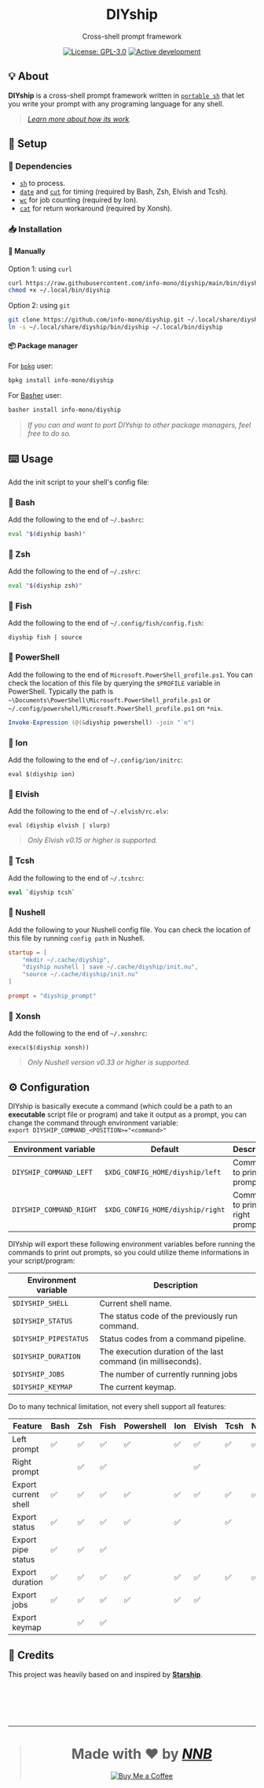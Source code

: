 <h1 align="center">DIYship</h1>
<p align="center">Cross-shell prompt framework</p>
<p align="center"><a href="https://github.com/info-mono/diyship/blob/main/LICENSE"><img src="https://img.shields.io/github/license/info-mono/diyship?labelColor=383838&color=585858&style=for-the-badge" alt="License: GPL-3.0"></a> <a href="https://gist.github.com/NNBnh/9ef453aba3efce26046e0d3119dab5a7#active-development"><img src="https://img.shields.io/github/last-commit/info-mono/diyship?labelColor=383838&color=585858&style=for-the-badge" alt="Active development"></a></p>

## 💡 About

**DIYship** is a cross-shell prompt framework written in [`portable sh`](https://github.com/dylanaraps/pure-sh-bible) that let you write your prompt with any programing language for any shell.

> _[Learn more about how its work](#%EF%B8%8F-configuration)._

## 🚀 Setup

### 🧾 Dependencies

- [`sh`](https://wikipedia.org/wiki/Bourne_shell) to process.
- [`date`](https://wikipedia.org/wiki/Unix_time) and [`cut`](https://wikipedia.org/wiki/Cut_(Unix)) for timing (required by Bash, Zsh, Elvish and Tcsh).
- [`wc`](https://wikipedia.org/wiki/Wc_(Unix)) for job counting (required by Ion).
- [`cat`](https://wikipedia.org/wiki/Cat_(Unix)) for return workaround (required by Xonsh).

### 📥 Installation

#### 🔧 Manually

Option 1: using `curl`

```sh
curl https://raw.githubusercontent.com/info-mono/diyship/main/bin/diyship > ~/.local/bin/diyship
chmod +x ~/.local/bin/diyship
```

Option 2: using `git`

```sh
git clone https://github.com/info-mono/diyship.git ~/.local/share/diyship
ln -s ~/.local/share/diyship/bin/diyship ~/.local/bin/diyship
```

#### 📦 Package manager

For [`bpkg`](https://github.com/bpkg/bpkg) user:

```sh
bpkg install info-mono/diyship
```

For [Basher](https://github.com/bpkg/bpkg) user:

```sh
basher install info-mono/diyship
```

> _If you can and want to port DIYship to other package managers, feel free to do so._

## ⌨️ Usage

Add the init script to your shell's config file:

### 🐚 Bash

Add the following to the end of `~/.bashrc`:

```bash
eval "$(diyship bash)"
```

### 🐚 Zsh

Add the following to the end of `~/.zshrc`:

```zsh
eval "$(diyship zsh)"
```

### 🐚 Fish

Add the following to the end of `~/.config/fish/config.fish`:

```fish
diyship fish | source
```

### 🐚 PowerShell

Add the following to the end of `Microsoft.PowerShell_profile.ps1`.
You can check the location of this file by querying the `$PROFILE` variable in PowerShell.
Typically the path is `~\Documents\PowerShell\Microsoft.PowerShell_profile.ps1` or `~/.config/powershell/Microsoft.PowerShell_profile.ps1` on `*nix`.

```powershell
Invoke-Expression (@(&diyship powershell) -join "`n")
```

### 🐚 Ion

Add the following to the end of `~/.config/ion/initrc`:

```ion
eval $(diyship ion)
```

### 🐚 Elvish

Add the following to the end of `~/.elvish/rc.elv`:

```elv
eval (diyship elvish | slurp)
```

> _Only Elvish v0.15 or higher is supported._

### 🐚 Tcsh

Add the following to the end of `~/.tcshrc`:

```tcsh
eval `diyship tcsh`
```

### 🐚 Nushell

Add the following to your Nushell config file. You can check the location of this file by running `config path` in Nushell.

```toml
startup = [
	"mkdir ~/.cache/diyship",
	"diyship nushell | save ~/.cache/diyship/init.nu",
	"source ~/.cache/diyship/init.nu"
]

prompt = "diyship_prompt"
```

### 🐚 Xonsh

Add the following to the end of `~/.xonshrc`:

```xsh
execx($(diyship xonsh))
```

> _Only Nushell version v0.33 or higher is supported._

## ⚙️ Configuration

DIYship is basically execute a command (which could be a path to an **executable** script file or program) and take it output as a prompt,
you can change the command through environment variable:<br>
`export DIYSHIP_COMMAND_<POSITION>="<command>"`

| Environment variable    | Default                          | Description                    |
| ----------------------- | -------------------------------- | ------------------------------ |
| `DIYSHIP_COMMAND_LEFT`  | `$XDG_CONFIG_HOME/diyship/left`  | Command to print left prompt.  |
| `DIYSHIP_COMMAND_RIGHT` | `$XDG_CONFIG_HOME/diyship/right` | Command to print right prompt. |

DIYship will export these following environment variables before running the commands to print out prompts,
so you could utilize theme informations in your script/program:

| Environment variable  | Description                                                   |
| --------------------- | ------------------------------------------------------------- |
| `$DIYSHIP_SHELL`      | Current shell name.                                           |
| `$DIYSHIP_STATUS`     | The status code of the previously run command.                |
| `$DIYSHIP_PIPESTATUS` | Status codes from a command pipeline.                         |
| `$DIYSHIP_DURATION`   | The execution duration of the last command (in milliseconds). |
| `$DIYSHIP_JOBS`       | The number of currently running jobs                          |
| `$DIYSHIP_KEYMAP`     | The current keymap.                                           |

Do to many technical limitation, not every shell support all features:

| Feature              | Bash | Zsh | Fish | Powershell | Ion | Elvish | Tcsh | Nushell | Xonsh |
| -------------------- | ---- | --- | ---- | ---------- | --- | ------ | ---- | ------- | ----- |
| Left prompt          | ✅   | ✅  | ✅   | ✅         | ✅  | ✅     | ✅   | ✅      | ✅    |
| Right prompt         |      | ✅  | ✅   |            |     | ✅     |      |         |       |
| Export current shell | ✅   | ✅  | ✅   | ✅         | ✅  | ✅     | ✅   | ✅      | ✅    |
| Export status        | ✅   | ✅  | ✅   | ✅         | ✅  |        | ✅   |         | ✅    |
| Export pipe status   | ✅   | ✅  | ✅   |            |     |        |      |         |       |
| Export duration      | ✅   | ✅  | ✅   | ✅         | ✅  | ✅     | ✅   | ✅      | ✅    |
| Export jobs          | ✅   | ✅  | ✅   | ✅         | ✅  | ✅     |      |         | ✅    |
| Export keymap        |      | ✅  | ✅   |            |     |        |      |         |       |

## 💌 Credits

This project was heavily based on and inspired by [**Starship**](https://starship.rs).

<br><br><br><br>

---

> <h1 align="center">Made with ❤️ by <a href="https://github.com/NNBnh"><i>NNB</i></a></h1>
>
> <p align="center"><a href="https://www.buymeacoffee.com/nnbnh"><img src="https://img.shields.io/badge/buy_me_a_coffee%20-%23FFC387.svg?logo=buy-me-a-coffee&logoColor=333333&style=for-the-badge" alt="Buy Me a Coffee"></a></p>
